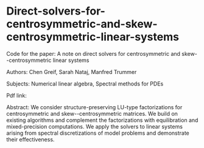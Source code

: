 # Direct-solvers-for-centrosymmetric-and-skew-centrosymmetric-linear-systems

Code for the paper: A note on direct solvers for centrosymmetric and skew--centrosymmetric linear systems

Authors: Chen Greif, Sarah Nataj, Manfred Trummer

Subjects: Numerical linear algebra, Spectral methods for PDEs

Pdf link:

Abstract: 	We consider structure-preserving LU-type factorizations for centrosymmetric and skew--centrosymmetric matrices. We build on existing algorithms and complement the factorizations with equilibration and mixed-precision computations. We apply the solvers to linear systems arising from spectral discretizations of model problems and demonstrate their effectiveness.
